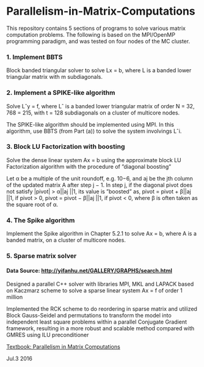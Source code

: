 # Parallelism-in-Matrix-Computations

This repository contains 5 sections of programs to solve various matrix computation problems. The following is based on the MPI/OpenMP programming paradigm, and was tested on four nodes of the MC cluster.

### 1. Implement BBTS

Block banded triangular solver to solve Lx = b, where L is a banded lower triangular matrix with m subdiagonals.

### 2. Implement a SPIKE-like algorithm

Solve Lˆy = f, where Lˆ is a banded lower triangular matrix of order N = 32, 768 = 215, with t = 128 subdiagonals on a cluster of multicore nodes. 

The SPIKE-like algorithm should be implemented using MPI. In this algorithm, use BBTS (from Part (a)) to solve the system involvings Lˆi.


### 3. Block LU Factorization with boosting
Solve the dense linear system Ax = b using the approximate block LU Factorization algorithm with the procedure of ”diagonal boosting”

Let α be a multiple of the unit roundoff, e.g. 10−6, and aj be the jth column of the updated matrix A after step j − 1. In step j, if the diagonal pivot does not satisfy |pivot| > α||aj ||1, its value is ”boosted” as, pivot = pivot + β||aj ||1, if pivot > 0, pivot = pivot − β||aj ||1, if pivot < 0, where β is often taken as the square root of α.


### 4. The Spike algorithm
Implement the Spike algorithm in Chapter 5.2.1 to solve Ax = b, where A is a banded matrix, on a cluster of multicore nodes. 

### 5. Sparse matrix solver
#### Data Source: http://yifanhu.net/GALLERY/GRAPHS/search.html
Designed a parallel C++ solver with libraries MPI, MKL and LAPACK based on Kaczmarz scheme to solve a sparse linear system Ax = f of order 1 million

Implemented the RCK scheme to do reordering in sparse matrix and utilized Block Gauss-Seidel and permutations to transform the model into independent least square problems within a parallel Conjugate Gradient framework, resulting in a more robust and scalable method compared with GMRES using ILU preconditioner




[Textbook: Parallelism in Matrix Computations](http://link.springer.com/book/10.1007%2F978-94-017-7188-7)

Jul.3 2016
